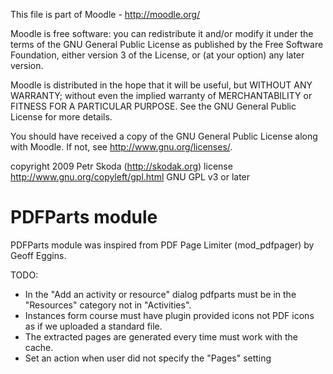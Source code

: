 This file is part of Moodle - http://moodle.org/

Moodle is free software: you can redistribute it and/or modify
it under the terms of the GNU General Public License as published by
the Free Software Foundation, either version 3 of the License, or
(at your option) any later version.

Moodle is distributed in the hope that it will be useful,
but WITHOUT ANY WARRANTY; without even the implied warranty of
MERCHANTABILITY or FITNESS FOR A PARTICULAR PURPOSE.  See the
GNU General Public License for more details.

You should have received a copy of the GNU General Public License
along with Moodle.  If not, see <http://www.gnu.org/licenses/>.

copyright 2009 Petr Skoda (http://skodak.org)
license   http://www.gnu.org/copyleft/gpl.html GNU GPL v3 or later


PDFParts module
=============

PDFParts module was inspired from PDF Page Limiter (mod_pdfpager) by Geoff Eggins.


TODO:
* In the "Add an activity or resource" dialog pdfparts must be in the "Resources" category not in "Activities".
* Instances form course must have plugin provided icons not PDF icons as if we uploaded a standard file.
* The extracted pages are generated every time must work with the cache. 
* Set an action when user did not specify the "Pages" setting
